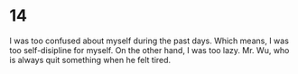 # 14
I was too confused about myself during the past days.
Which means, I was too self-disipline for myself.
On the other hand, I was too lazy.
Mr. Wu, who is always quit something when he felt tired.